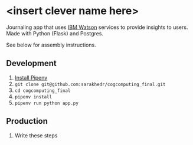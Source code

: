 # \<insert clever name here\>

Journaling app that uses [IBM Watson](https://www.ibm.com/watson/) services to provide insights to users. Made with Python (Flask) and Postgres.

See below for assembly instructions.

## Development

1. [Install Pipenv](https://docs.pipenv.org/install.html#make-sure-you-ve-got-python-pip)
2. `git clone git@github.com:sarakhedr/cogcomputing_final.git`
3. `cd cogcomputing_final`
4. `pipenv install`
5. `pipenv run python app.py`

## Production

1. Write these steps
